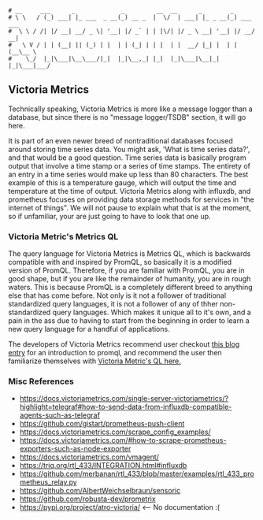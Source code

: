```text
# __     ___      _             _         __  __      _        _
# \ \   / (_) ___| |_ ___  _ __(_) __ _  |  \/  | ___| |_ _ __(_) ___ ___
#  \ \ / /| |/ __| __/ _ \| '__| |/ _` | | |\/| |/ _ \ __| '__| |/ __/ __|
#   \ V / | | (__| || (_) | |  | | (_| | | |  | |  __/ |_| |  | | (__\__ \
#    \_/  |_|\___|\__\___/|_|  |_|\__,_| |_|  |_|\___|\__|_|  |_|\___|___/
```

Victoria Metrics
----------------

Technically speaking, Victoria Metrics is more like a message logger than a database, but since there is no
"message logger/TSDB" section, it will go here.

It is part of an even newer breed of nontraditional databases focused around storing time series data. You
might ask, 'What is time series data?', and that would be a good question. Time series data is basically
program output that involve a time stamp or a series of time stamps. The entirety of an entry in a time series
would make up less than 80 characters. The best example of this is a temperature gauge, which will output the
time and temperature at the time of output. Victoria Metrics along with influxdb, and prometheus focuses on
providing data storage methods for services in "the internet of things". We will not pause to explain what that
is at the moment, so if unfamiliar, your are just going to have to look that one up. 

### Victoria Metric's Metrics QL

The query language for Victoria Metrics is Metrics QL, which is backwards compatible with and inspired by
PromQL, so basically it is a modified version of PromQL. Therefore, if you are familiar with PromQL, you are
in good shape, but if you are like the remainder of humanity, you are in rough waters. This is because PromQL
is a completely different breed to anything else that has come before. Not only is it not a follower of
traditional standardized query languages, it is not a follower of any of thher non-standardized query
languages. Which makes it unique all to it's own, and a pain in the ass due to having to start from the
beginning in order to learn a new query language for a handful of applications.

The developers of Victoria Metrics recommend user checkout [this blog entry](https://valyala.medium.com/promql-tutorial-for-beginners-9ab455142085) for
an introduction to promql, and recommend the user then familiarize themselves with [Victoria Metric's QL here.](https://docs.victoriametrics.com/keyconcepts/#metricsql) 

### Misc References

- https://docs.victoriametrics.com/single-server-victoriametrics/?highlight=telegraf#how-to-send-data-from-influxdb-compatible-agents-such-as-telegraf
- https://github.com/gistart/prometheus-push-client
- https://docs.victoriametrics.com/scrape_config_examples/
- https://docs.victoriametrics.com/#how-to-scrape-prometheus-exporters-such-as-node-exporter
- https://docs.victoriametrics.com/vmagent/
- https://triq.org/rtl_433/INTEGRATION.html#influxdb
- https://github.com/merbanan/rtl_433/blob/master/examples/rtl_433_prometheus_relay.py
- https://github.com/AlbertWeichselbraun/sensoric
- https://github.com/robusta-dev/prometrix
- https://pypi.org/project/atro-victoria/ <-- No documentation :(

